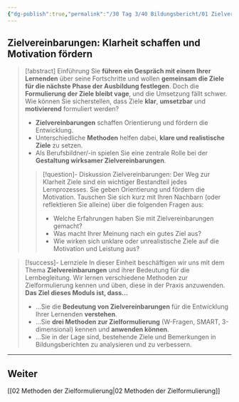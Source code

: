 ```yaml
---
{"dg-publish":true,"permalink":"/30 Tag 3/40 Bildungsbericht/01 Zielvereinbarungen/"}
---
```



## Zielvereinbarungen: Klarheit schaffen und Motivation fördern

>[!abstract] Einführung
>Sie **führen ein Gespräch mit einem Ihrer Lernenden** über seine Fortschritte und wollen **gemeinsam die Ziele für die nächste Phase der Ausbildung festlegen**. Doch die **Formulierung der Ziele bleibt vage**, und die Umsetzung fällt schwer. Wie können Sie sicherstellen, dass Ziele **klar**, **umsetzbar** und **motivierend** formuliert werden? 
>* **Zielvereinbarungen** schaffen Orientierung und fördern die Entwicklung.
>* Unterschiedliche **Methoden** helfen dabei, **klare und realistische Ziele** zu setzen.
>* Als Berufsbildner/-in spielen Sie eine zentrale Rolle bei der **Gestaltung wirksamer Zielvereinbarungen**.
>
>>[!question]- Diskussion Zielvereinbarungen: Der Weg zur Klarheit
>>Ziele sind ein wichtiger Bestandteil jedes Lernprozesses. Sie geben Orientierung und fördern die Motivation. Tauschen Sie sich kurz mit Ihren Nachbarn (oder reflektieren Sie alleine) über die folgenden Fragen aus:
>>* Welche Erfahrungen haben Sie mit Zielvereinbarungen gemacht?
>>* Was macht Ihrer Meinung nach ein gutes Ziel aus?
>>* Wie wirken sich unklare oder unrealistische Ziele auf die Motivation und Leistung aus?

>[!success]- Lernziele
>In dieser Einheit beschäftigen wir uns mit dem Thema **Zielvereinbarungen** und ihrer Bedeutung für die Lernbegleitung. Wir lernen verschiedene Methoden zur Zielformulierung kennen und üben, diese in der Praxis anzuwenden.
>**Das Ziel dieses Moduls ist, dass…**
>* …Sie die **Bedeutung von Zielvereinbarungen** für die Entwicklung Ihrer Lernenden **verstehen**.
>* …Sie **drei Methoden zur Zielformulierung** (W-Fragen, SMART, 3-dimensional) kennen und **anwenden können**.
>* …Sie in der Lage sind, bestehende Ziele und Bemerkungen in Bildungsberichten zu analysieren und zu verbessern.

---
## Weiter
[[02 Methoden der Zielformulierung\|02 Methoden der Zielformulierung]]
